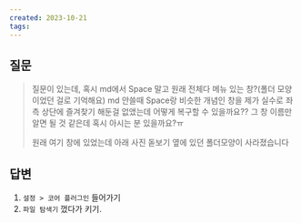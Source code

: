 ```yaml
---
created: 2023-10-21
tags: 
---
```


## 질문
>질문이 있는데, 혹시 md에서 Space 말고 원래 전체다 메뉴 있는 창?(폴더 모양이었던 걸로 기억해요) md 안쓸때 Space랑 비슷한 개념인 창을 제가 실수로 좌측 상단에 즐겨찾기 해둔걸 없앴는데 어떻게 복구할 수 있을까요?? 그 창 이름만 알면 될 것 같은데 혹시 아시는 분 있을까요?ㅠ
>
>원래 여기 창에 있었는데 아래 사진 돋보기 옆에 있던 폴더모양이 사라졌습니다


## 답변
1. `설정 > 코어 플러그인`  들어가기
2. `파일 탐색기` 껐다가 키기.